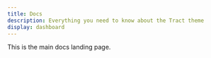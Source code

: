 ```yaml
---
title: Docs
description: Everything you need to know about the Tract theme
display: dashboard
---
```


This is the main docs landing page.